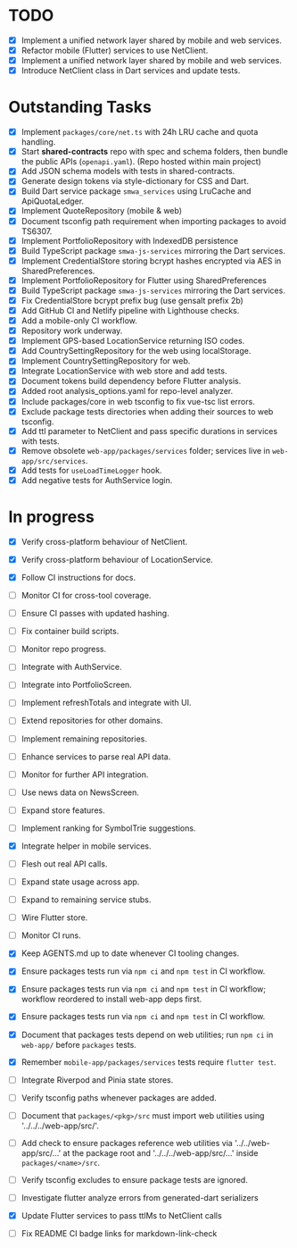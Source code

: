 # TODO

- [x] Implement a unified network layer shared by mobile and web services.
- [x] Refactor mobile (Flutter) services to use NetClient.
- [x] Implement a unified network layer shared by mobile and web services.
- [x] Introduce NetClient class in Dart services and update tests.

# Outstanding Tasks

- [x] Implement `packages/core/net.ts` with 24h LRU cache and quota handling.
- [x] Start **shared-contracts** repo with spec and schema folders, then bundle the public APIs (`openapi.yaml`). (Repo hosted within main project)
- [x] Add JSON schema models with tests in shared-contracts.
- [x] Generate design tokens via style-dictionary for CSS and Dart.
- [x] Build Dart service package `smwa_services` using LruCache and ApiQuotaLedger.
- [x] Implement QuoteRepository (mobile & web)
- [x] Document tsconfig path requirement when importing packages to avoid TS6307.
- [x] Implement PortfolioRepository with IndexedDB persistence
- [x] Build TypeScript package `smwa-js-services` mirroring the Dart services.
- [x] Implement CredentialStore storing bcrypt hashes encrypted via AES in SharedPreferences.
- [x] Implement PortfolioRepository for Flutter using SharedPreferences
- [x] Build TypeScript package `smwa-js-services` mirroring the Dart services.
- [x] Fix CredentialStore bcrypt prefix bug (use gensalt prefix 2b)
- [x] Add GitHub CI and Netlify pipeline with Lighthouse checks.
- [x] Add a mobile-only CI workflow.
- [x] Repository work underway.
- [x] Implement GPS-based LocationService returning ISO codes.
- [x] Add CountrySettingRepository for the web using localStorage.
- [x] Implement CountrySettingRepository for web.
- [x] Integrate LocationService with web store and add tests.
- [x] Document tokens build dependency before Flutter analysis.
- [x] Added root analysis_options.yaml for repo-level analyzer.
- [x] Include packages/core in web tsconfig to fix vue-tsc list errors.
- [x] Exclude package tests directories when adding their sources to web tsconfig.
- [x] Add ttl parameter to NetClient and pass specific durations in services with tests.
- [x] Remove obsolete `web-app/packages/services` folder; services live in
  `web-app/src/services`.
- [x] Add tests for `useLoadTimeLogger` hook.
- [x] Add negative tests for AuthService login.

# In progress
- [x] Verify cross-platform behaviour of NetClient.
- [x] Verify cross-platform behaviour of LocationService.
- [x] Follow CI instructions for docs.
- [ ] Monitor CI for cross-tool coverage.
- [ ] Ensure CI passes with updated hashing.
- [ ] Fix container build scripts.
- [ ] Monitor repo progress.
- [ ] Integrate with AuthService.
- [ ] Integrate into PortfolioScreen.
- [ ] Implement refreshTotals and integrate with UI.
- [ ] Extend repositories for other domains.
- [ ] Implement remaining repositories.
- [ ] Enhance services to parse real API data.
- [ ] Monitor for further API integration.
- [ ] Use news data on NewsScreen.
- [ ] Expand store features.
- [ ] Implement ranking for SymbolTrie suggestions.
- [x] Integrate helper in mobile services.
- [ ] Flesh out real API calls.
- [ ] Expand state usage across app.
- [ ] Expand to remaining service stubs.
- [ ] Wire Flutter store.
- [ ] Monitor CI runs.
- [x] Keep AGENTS.md up to date whenever CI tooling changes.

- [x] Ensure packages tests run via `npm ci` and `npm test` in CI workflow.

- [x] Ensure packages tests run via `npm ci` and `npm test` in CI workflow; workflow reordered to install web-app deps first.

- [x] Ensure packages tests run via `npm ci` and `npm test` in CI workflow.
- [x] Document that packages tests depend on web utilities; run `npm ci` in `web-app/` before `packages` tests.

- [x] Remember `mobile-app/packages/services` tests require `flutter test`.
- [ ] Integrate Riverpod and Pinia state stores.
- [ ] Verify tsconfig paths whenever packages are added.
- [ ] Document that `packages/<pkg>/src` must import web utilities using '../../../web-app/src/'.
- [ ] Add check to ensure packages reference web utilities via '../../web-app/src/…' at the package root and '../../../web-app/src/…' inside `packages/<name>/src`.
- [ ] Verify tsconfig excludes to ensure package tests are ignored.
- [ ] Investigate flutter analyze errors from generated-dart serializers
- [x] Update Flutter services to pass ttlMs to NetClient calls
- [ ] Fix README CI badge links for markdown-link-check
